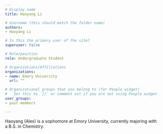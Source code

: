 ```yaml
---
# Display name
title: Haoyang Li

# Username (this should match the folder name)
authors:
- Haoyang Li

# Is this the primary user of the site?
superuser: false

# Role/position
role: Undergraduate Student

# Organizations/Affiliations
organizations:
- name: Emory University
  url: ""

# Organizational groups that you belong to (for People widget)
#   Set this to `[]` or comment out if you are not using People widget.
user_groups:
- past members

---
```


Haoyang (Alex) is a sophomore at Emory University, currently majoring with a B.S. in Chemistry.

